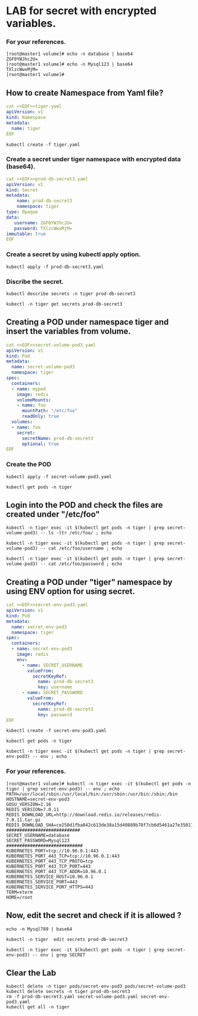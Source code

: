 # LAB for secret with encrypted variables.   

### For your references. 
```
[root@master1 volume]# echo -n database | base64 
ZGF0YWJhc2U=
[root@master1 volume]# echo -n Mysql123 | base64 
TXlzcWwxMjM=
[root@master1 volume]# 
```

## How to create Namespace from Yaml file?
```yaml 
cat <<EOF>>tiger.yaml
apiVersion: v1
kind: Namespace
metadata:
  name: tiger
EOF
```
```
kubectl create -f tiger.yaml
```
### Create a secret under tiger namespace with encrypted data (base64).

```yaml
cat <<EOF>>prod-db-secret3.yaml
apiVersion: v1 
kind: Secret 
metadata: 
    name: prod-db-secret3
    namespace: tiger
type: Opaque 
data: 
   username: ZGF0YWJhc2U=
   password: TXlzcWwxMjM=
immutable: true
EOF
```
### Create a secret by using kubectl apply option.
```
kubectl apply -f prod-db-secret3.yaml
```

### Discribe the secret.
```
kubectl describe secrets -n tiger prod-db-secret3
```

```
kubectl -n tiger get secrets prod-db-secret3
```




## Creating a POD under namespace tiger and insert the variables from volume.
```yaml
cat <<EOF>>secret-volume-pod3.yaml
apiVersion: v1
kind: Pod
metadata:
  name: secret-volume-pod3
  namespace: tiger
spec:
  containers:
  - name: mypod
    image: redis
    volumeMounts:
    - name: foo
      mountPath: "/etc/foo"
      readOnly: true
  volumes:
  - name: foo
    secret:
      secretName: prod-db-secret3
      optional: true
EOF
```
### Create the POD
```
kubectl apply -f secret-volume-pod3.yaml
```
```
kubectl get pods -n tiger
```

## Login into the POD and check the files are created under "/etc/foo"
```
kubectl -n tiger exec -it $(kubectl get pods -n tiger | grep secret-volume-pod3) -- ls -ltr /etc/foo/ ; echo
```

```
kubectl -n tiger exec -it $(kubectl get pods -n tiger | grep secret-volume-pod3) -- cat /etc/foo/username ; echo
```
```
kubectl -n tiger exec -it $(kubectl get pods -n tiger | grep secret-volume-pod3) -- cat /etc/foo/password ; echo
```

## Creating a POD under "tiger" namespace by using ENV option for using secret.
```yaml
cat <<EOF>>secret-env-pod3.yaml	  
apiVersion: v1 
kind: Pod 
metadata: 
  name: secret-env-pod3
  namespace: tiger
spec: 
  containers: 
  - name: secret-env-pod3
    image: redis 
    env: 
      - name: SECRET_USERNAME 
        valueFrom: 
          secretKeyRef: 
            name: prod-db-secret3
            key: username 
      - name: SECRET_PASSWORD 
        valueFrom: 
          secretKeyRef: 
            name: prod-db-secret3
            key: password
EOF
```
```
kubectl create -f secret-env-pod3.yaml
```

```
kubectl get pods -n tiger
```

```
kubectl -n tiger exec -it $(kubectl get pods -n tiger | grep secret-env-pod3) -- env ; echo
```

### For your references.
```
[root@master1 volume]# kubectl -n tiger exec -it $(kubectl get pods -n tiger | grep secret-env-pod3) -- env ; echo
PATH=/usr/local/sbin:/usr/local/bin:/usr/sbin:/usr/bin:/sbin:/bin
HOSTNAME=secret-env-pod3
GOSU_VERSION=1.16
REDIS_VERSION=7.0.11
REDIS_DOWNLOAD_URL=http://download.redis.io/releases/redis-7.0.11.tar.gz
REDIS_DOWNLOAD_SHA=ce250d1fba042c613de38a15d40889b78f7cb6d5461a27e35017ba39b07221e3
############################
SECRET_USERNAME=database
SECRET_PASSWORD=Mysql123
#############################
KUBERNETES_PORT=tcp://10.96.0.1:443
KUBERNETES_PORT_443_TCP=tcp://10.96.0.1:443
KUBERNETES_PORT_443_TCP_PROTO=tcp
KUBERNETES_PORT_443_TCP_PORT=443
KUBERNETES_PORT_443_TCP_ADDR=10.96.0.1
KUBERNETES_SERVICE_HOST=10.96.0.1
KUBERNETES_SERVICE_PORT=443
KUBERNETES_SERVICE_PORT_HTTPS=443
TERM=xterm
HOME=/root
```

## Now, edit the secret and check if it is allowed ?
```
echo -n Mysql789 | base64 
```
```
kubectl -n tiger  edit secrets prod-db-secret3
```
```
kubectl -n tiger exec -it $(kubectl get pods -n tiger | grep secret-env-pod3) -- env | grep SECRET
```


## Clear the Lab
```
kubectl delete -n tiger pods/secret-env-pod3 pods/secret-volume-pod3
kubectl delete secrets -n tiger prod-db-secret3 
rm -f prod-db-secret3.yaml secret-volume-pod3.yaml secret-env-pod3.yaml
kubectl get all -n tiger
```
